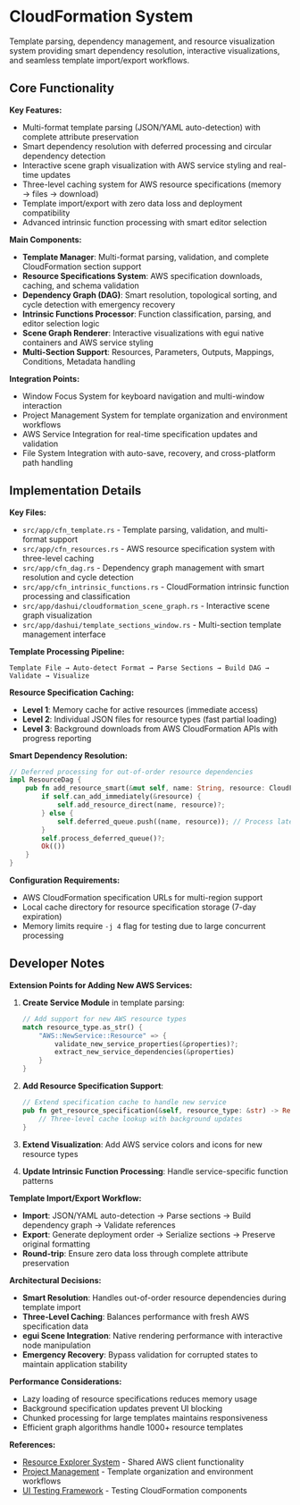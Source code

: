 # CloudFormation System

Template parsing, dependency management, and resource visualization system providing smart dependency resolution, interactive visualizations, and seamless template import/export workflows.

## Core Functionality

**Key Features:**
- Multi-format template parsing (JSON/YAML auto-detection) with complete attribute preservation
- Smart dependency resolution with deferred processing and circular dependency detection
- Interactive scene graph visualization with AWS service styling and real-time updates
- Three-level caching system for AWS resource specifications (memory → files → download)
- Template import/export with zero data loss and deployment compatibility
- Advanced intrinsic function processing with smart editor selection

**Main Components:**
- **Template Manager**: Multi-format parsing, validation, and complete CloudFormation section support
- **Resource Specifications System**: AWS specification downloads, caching, and schema validation
- **Dependency Graph (DAG)**: Smart resolution, topological sorting, and cycle detection with emergency recovery
- **Intrinsic Functions Processor**: Function classification, parsing, and editor selection logic
- **Scene Graph Renderer**: Interactive visualizations with egui native containers and AWS service styling
- **Multi-Section Support**: Resources, Parameters, Outputs, Mappings, Conditions, Metadata handling

**Integration Points:**
- Window Focus System for keyboard navigation and multi-window interaction
- Project Management System for template organization and environment workflows
- AWS Service Integration for real-time specification updates and validation
- File System Integration with auto-save, recovery, and cross-platform path handling

## Implementation Details

**Key Files:**
- `src/app/cfn_template.rs` - Template parsing, validation, and multi-format support
- `src/app/cfn_resources.rs` - AWS resource specification system with three-level caching
- `src/app/cfn_dag.rs` - Dependency graph management with smart resolution and cycle detection
- `src/app/cfn_intrinsic_functions.rs` - CloudFormation intrinsic function processing and classification
- `src/app/dashui/cloudformation_scene_graph.rs` - Interactive scene graph visualization
- `src/app/dashui/template_sections_window.rs` - Multi-section template management interface

**Template Processing Pipeline:**
```
Template File → Auto-detect Format → Parse Sections → Build DAG → Validate → Visualize
```

**Resource Specification Caching:**
- **Level 1**: Memory cache for active resources (immediate access)
- **Level 2**: Individual JSON files for resource types (fast partial loading)
- **Level 3**: Background downloads from AWS CloudFormation APIs with progress reporting

**Smart Dependency Resolution:**
```rust
// Deferred processing for out-of-order resource dependencies
impl ResourceDag {
    pub fn add_resource_smart(&mut self, name: String, resource: CloudFormationResource) -> Result<(), String> {
        if self.can_add_immediately(&resource) {
            self.add_resource_direct(name, resource)?;
        } else {
            self.deferred_queue.push((name, resource)); // Process later
        }
        self.process_deferred_queue()?;
        Ok(())
    }
}
```

**Configuration Requirements:**
- AWS CloudFormation specification URLs for multi-region support
- Local cache directory for resource specification storage (7-day expiration)
- Memory limits require `-j 4` flag for testing due to large concurrent processing

## Developer Notes

**Extension Points for Adding New AWS Services:**

1. **Create Service Module** in template parsing:
   ```rust
   // Add support for new AWS resource types
   match resource_type.as_str() {
       "AWS::NewService::Resource" => {
           validate_new_service_properties(&properties)?;
           extract_new_service_dependencies(&properties)
       }
   }
   ```

2. **Add Resource Specification Support**:
   ```rust
   // Extend specification cache to handle new service
   pub fn get_resource_specification(&self, resource_type: &str) -> Result<ResourceSpec> {
       // Three-level cache lookup with background updates
   }
   ```

3. **Extend Visualization**: Add AWS service colors and icons for new resource types

4. **Update Intrinsic Function Processing**: Handle service-specific function patterns

**Template Import/Export Workflow:**
- **Import**: JSON/YAML auto-detection → Parse sections → Build dependency graph → Validate references
- **Export**: Generate deployment order → Serialize sections → Preserve original formatting
- **Round-trip**: Ensure zero data loss through complete attribute preservation

**Architectural Decisions:**
- **Smart Resolution**: Handles out-of-order resource dependencies during template import
- **Three-Level Caching**: Balances performance with fresh AWS specification data
- **egui Scene Integration**: Native rendering performance with interactive node manipulation
- **Emergency Recovery**: Bypass validation for corrupted states to maintain application stability

**Performance Considerations:**
- Lazy loading of resource specifications reduces memory usage
- Background specification updates prevent UI blocking
- Chunked processing for large templates maintains responsiveness
- Efficient graph algorithms handle 1000+ resource templates

**References:**
- [Resource Explorer System](resource-explorer-system.md) - Shared AWS client functionality
- [Project Management](project-management.md) - Template organization and environment workflows
- [UI Testing Framework](ui-testing-framework.md) - Testing CloudFormation components